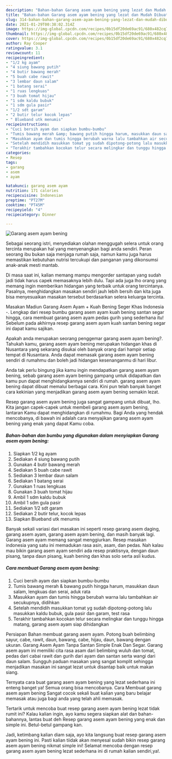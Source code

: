 ```yaml
---
description: "Bahan-bahan Garang asem ayam bening yang lezat dan Mudah Dibuat"
title: "Bahan-bahan Garang asem ayam bening yang lezat dan Mudah Dibuat"
slug: 314-bahan-bahan-garang-asem-ayam-bening-yang-lezat-dan-mudah-dibuat
date: 2021-01-29T00:38:02.314Z
image: https://img-global.cpcdn.com/recipes/0b15df20de69ac91/680x482cq70/garang-asem-ayam-bening-foto-resep-utama.jpg
thumbnail: https://img-global.cpcdn.com/recipes/0b15df20de69ac91/680x482cq70/garang-asem-ayam-bening-foto-resep-utama.jpg
cover: https://img-global.cpcdn.com/recipes/0b15df20de69ac91/680x482cq70/garang-asem-ayam-bening-foto-resep-utama.jpg
author: Ray Cooper
ratingvalue: 3.1
reviewcount: 11
recipeingredient:
- "1/2 kg ayam"
- "4 siung bawang putih"
- "4 butir bawang merah"
- "5 buah cabe rawit"
- "3 lembar daun salam"
- "1 batang serai"
- "1 ruas lengkuas"
- "3 buah tomat hijau"
- "1 sdm kaldu bubuk"
- "1 sdm gula pasir"
- "1/2 sdt garam"
- "2 butir telur kocok lepas"
- " Blueband utk menumis"
recipeinstructions:
- "Cuci bersih ayam dan siapkan bumbu-bumbu"
- "Tumis bawang merah &amp; bawang putih hingga harum, masukkan daun salam, lengkuas dan serai, aduk rata"
- "Masukkan ayam dan tumis hingga berubah warna lalu tambahkan air secukupnya, didihkan"
- "Setelah mendidih masukkan tomat yg sudah dipotong-potong lalu masukkan kaldu bubuk, gula pasir dan garam, test rasa"
- "Terakhir tambahkan kocokan telur secara melingkar dan tunggu hingga matang, garang asem ayam siap dihidangkan"
categories:
- Resep
tags:
- garang
- asem
- ayam

katakunci: garang asem ayam 
nutrition: 171 calories
recipecuisine: Indonesian
preptime: "PT27M"
cooktime: "PT45M"
recipeyield: "4"
recipecategory: Dinner

---
```



![Garang asem ayam bening](https://img-global.cpcdn.com/recipes/0b15df20de69ac91/680x482cq70/garang-asem-ayam-bening-foto-resep-utama.jpg)

Sebagai seorang istri, menyediakan olahan menggugah selera untuk orang tercinta merupakan hal yang menyenangkan bagi anda sendiri. Peran seorang ibu bukan saja menjaga rumah saja, namun kamu juga harus memastikan kebutuhan nutrisi tercukupi dan panganan yang dikonsumsi anak-anak mesti mantab.

Di masa  saat ini, kalian memang mampu mengorder santapan yang sudah jadi tidak harus capek memasaknya lebih dulu. Tapi ada juga lho orang yang memang ingin memberikan hidangan yang terbaik untuk orang tercintanya. Pasalnya, menghidangkan masakan sendiri jauh lebih bersih dan kita juga bisa menyesuaikan masakan tersebut berdasarkan selera keluarga tercinta. 

Masakan Madiun Garang Asem Ayam + Kuah Bening Seger Khas Indonesia -. Lengkap dari resep bumbu garang asem ayam kuah bening santan segar hingga, cara membuat garang asem ayam pedas gurih yang sederhana itu! Sebelum pada akhirnya resep garang asem ayam kuah santan bening segar ini dapat kamu sajikan.

Apakah anda merupakan seorang penggemar garang asem ayam bening?. Tahukah kamu, garang asem ayam bening merupakan hidangan khas di Nusantara yang sekarang disukai oleh banyak orang dari hampir setiap tempat di Nusantara. Anda dapat memasak garang asem ayam bening sendiri di rumahmu dan boleh jadi hidangan kesenanganmu di hari libur.

Anda tak perlu bingung jika kamu ingin mendapatkan garang asem ayam bening, sebab garang asem ayam bening gampang untuk didapatkan dan kamu pun dapat menghidangkannya sendiri di rumah. garang asem ayam bening dapat dibuat memalui berbagai cara. Kini pun telah banyak banget cara kekinian yang menjadikan garang asem ayam bening semakin lezat.

Resep garang asem ayam bening juga sangat gampang untuk dibuat, lho. Kita jangan capek-capek untuk membeli garang asem ayam bening, lantaran Kamu dapat menghidangkan di rumahmu. Bagi Anda yang hendak mencobanya, di bawah ini adalah cara menyajikan garang asem ayam bening yang enak yang dapat Kamu coba.

<!--inarticleads1-->

##### Bahan-bahan dan bumbu yang digunakan dalam menyiapkan Garang asem ayam bening:

1. Siapkan 1/2 kg ayam
1. Sediakan 4 siung bawang putih
1. Gunakan 4 butir bawang merah
1. Sediakan 5 buah cabe rawit
1. Sediakan 3 lembar daun salam
1. Sediakan 1 batang serai
1. Gunakan 1 ruas lengkuas
1. Gunakan 3 buah tomat hijau
1. Ambil 1 sdm kaldu bubuk
1. Ambil 1 sdm gula pasir
1. Sediakan 1/2 sdt garam
1. Sediakan 2 butir telur, kocok lepas
1. Siapkan  Blueband utk menumis


Banyak sekali variasi dari masakan ini seperti resep garang asem daging, garang asem ayam, garang asem ayam bening, dan masih banyak lagi. Garang asem ayam memang sangat menggiurkan. Resep masakan indonesia yang satu ini memadukan rasa asin, asam, dan pedas. Nah kalau mau bikin garang asem ayam sendiri ada resep praktisnya, dengan daun pisang, tanpa daun pisang, kuah bening dan khas solo serta asli kudus. 

<!--inarticleads2-->

##### Cara membuat Garang asem ayam bening:

1. Cuci bersih ayam dan siapkan bumbu-bumbu
1. Tumis bawang merah &amp; bawang putih hingga harum, masukkan daun salam, lengkuas dan serai, aduk rata
1. Masukkan ayam dan tumis hingga berubah warna lalu tambahkan air secukupnya, didihkan
1. Setelah mendidih masukkan tomat yg sudah dipotong-potong lalu masukkan kaldu bubuk, gula pasir dan garam, test rasa
1. Terakhir tambahkan kocokan telur secara melingkar dan tunggu hingga matang, garang asem ayam siap dihidangkan


Persiapan Bahan membuat garang asem ayam. Potong buah belimbing sayur, cabe, rawit, daun, bawang, cabe, hijau, daun, bawang dengan ukuran. Garang Asem Ayam Tanpa Santan Simple Enak Dan Segar. Garang asem ayam ini memiliki cita rasa asam dari belimbing wuluh dan tomat, pedas dari cabai rawit dan gurih dari ayam dan santan serta wangi dari daun salam. Sungguh paduan masakan yang sangat komplit sehingga menjadikan masakan ini sangat lezat untuk disantap baik untuk makan siang. 

Ternyata cara buat garang asem ayam bening yang lezat sederhana ini enteng banget ya! Semua orang bisa mencobanya. Cara Membuat garang asem ayam bening Sangat cocok sekali buat kalian yang baru belajar memasak atau juga bagi anda yang telah ahli memasak.

Tertarik untuk mencoba buat resep garang asem ayam bening lezat tidak rumit ini? Kalau kalian ingin, ayo kamu segera siapkan alat dan bahan-bahannya, lantas buat deh Resep garang asem ayam bening yang enak dan simple ini. Betul-betul gampang kan. 

Jadi, ketimbang kalian diam saja, ayo kita langsung buat resep garang asem ayam bening ini. Pasti kalian tiidak akan menyesal sudah bikin resep garang asem ayam bening nikmat simple ini! Selamat mencoba dengan resep garang asem ayam bening lezat sederhana ini di rumah kalian sendiri,ya!.

